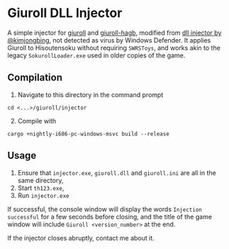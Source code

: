 # Giuroll DLL Injector

A simple injector for [giuroll](https://github.com/Giufinn/giuroll) and [giuroll-hagb](https://github.com/hagb/giuroll-hagb), modified from [dll injector by @kimjongbing](https://github.com/kimjongbing/dll_injector), not detected as virus by Windows Defender.
It applies Giuroll to Hisoutensoku without requiring `SWRSToys`, and works akin to the legacy `SokurollLoader.exe` used in older copies of the game.

## Compilation
1. Navigate to this directory in the command prompt
```
cd <...>/giuroll/injector
```

2. Compile with
```
cargo +nightly-i686-pc-windows-msvc build --release
```

## Usage
1. Ensure that `injector.exe`, `giuroll.dll` and `giuroll.ini` are all in the same directory,
2. Start `th123.exe`,
3. Run `injector.exe`

If successful, the console window will display the words `Injection successful` for a few seconds before closing, and the title of the game window will include `Giuroll <version_number>` at the end.

If the injector closes abruptly, contact me about it.
